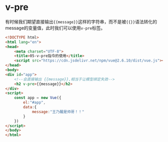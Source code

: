# v-pre

 有时候我们期望直接输出`{{message}}`这样的字符串，而不是被`{{}}`语法转化的message的变量值，此时我们可以使用`v-pre`标签。

```html
<!DOCTYPE html>
<html lang="en">
<head>
    <meta charset="UTF-8">
    <title>05-v-pre指令的使用</title>
    <script src="https://cdn.jsdelivr.net/npm/vue@2.6.10/dist/vue.js"></script>
</head>
<body>
<div id="app">
    <!--会直接输出 {{message}},相当于让模型绑定失效-->
    <h2 v-pre>{{message}}</h2>
</div>
<script>
    const app = new Vue({
        el:"#app",
        data:{
            message:"王乃醒是帅哥！！"
        }
    })
</script>
</body>
</html>
```

